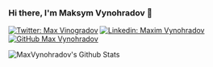 ### Hi there, I'm Maksym Vynohradov 👋

[![Twitter: Max Vinogradov](https://img.shields.io/twitter/follow/ThaiiBraga?style=social)](https://twitter.com/max_vynohradov)
[![Linkedin: Maxim Vynohradov](https://img.shields.io/badge/-thaianebraga-blue?style=flat-square&logo=Linkedin&logoColor=white&link=https://www.linkedin.com/in/thaianebraga/)](https://www.linkedin.com/in/max-vynohradov/)
[![GitHub Max Vynohradov](https://img.shields.io/github/followers/thaiane?label=follow&style=social)](https://github.com/MaxVynohradov)


<img align="left" alt="MaxVynohradov's Github Stats" src="https://github-readme-stats.codestackr.vercel.app/api?username=MaxVynohradov&show_icons=true&hide_border=true&theme=buefy" />

